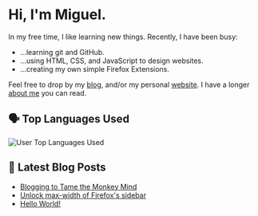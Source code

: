 # Hi, I'm Miguel.

In my free time, I like learning new things. Recently, I have been busy:
- ...learning git and GitHub.
- ...using HTML, CSS, and JavaScript to design websites.
- ...creating my own simple Firefox Extensions.

Feel free to drop by my [blog](https://stressed.dev), and/or my personal [website](https://miguelpimentel.do). I have a longer [about me](https://miguelpimentel.do/about) you can read.

## 🗣 Top Languages Used

<img alt="User Top Languages Used" src="https://github-readme-stats.vercel.app/api/top-langs/?username=datastring&layout=compact" />

## 📕 Latest Blog Posts

<!-- BLOG-POST-LIST:START -->
- [Blogging to Tame the Monkey Mind](https://stressed.dev/blogging-to-tame-the-monkey-mind/)
- [Unlock max-width of Firefox&#39;s sidebar](https://stressed.dev/unlock-max-width-of-firefoxs-sidebar/)
- [Hello World!](https://stressed.dev/hello-world/)
<!-- BLOG-POST-LIST:END -->